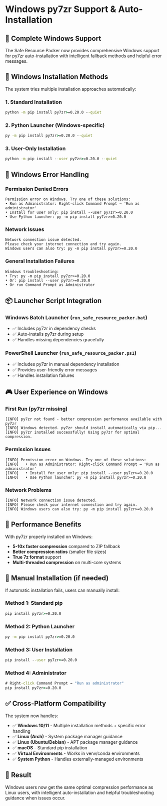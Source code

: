 # Windows py7zr Support & Auto-Installation

## 🎯 **Complete Windows Support**

The Safe Resource Packer now provides comprehensive Windows support for py7zr auto-installation with intelligent fallback methods and helpful error messages.

## 🔧 **Windows Installation Methods**

The system tries multiple installation approaches automatically:

### **1. Standard Installation**
```cmd
python -m pip install py7zr>=0.20.0 --quiet
```

### **2. Python Launcher (Windows-specific)**
```cmd
py -m pip install py7zr>=0.20.0 --quiet
```

### **3. User-Only Installation**
```cmd
python -m pip install --user py7zr>=0.20.0 --quiet
```

## 🚨 **Windows Error Handling**

### **Permission Denied Errors**
```
Permission error on Windows. Try one of these solutions:
• Run as Administrator: Right-click Command Prompt → 'Run as administrator'
• Install for user only: pip install --user py7zr>=0.20.0
• Use Python launcher: py -m pip install py7zr>=0.20.0
```

### **Network Issues**
```
Network connection issue detected.
Please check your internet connection and try again.
Windows users can also try: py -m pip install py7zr>=0.20.0
```

### **General Installation Failures**
```
Windows troubleshooting:
• Try: py -m pip install py7zr>=0.20.0
• Or: pip install --user py7zr>=0.20.0
• Or run Command Prompt as Administrator
```

## 📦 **Launcher Script Integration**

### **Windows Batch Launcher** (`run_safe_resource_packer.bat`)
- ✅ Includes py7zr in dependency checks
- ✅ Auto-installs py7zr during setup
- ✅ Handles missing dependencies gracefully

### **PowerShell Launcher** (`run_safe_resource_packer.ps1`)
- ✅ Includes py7zr in manual dependency installation
- ✅ Provides user-friendly error messages
- ✅ Handles installation failures

## 🎮 **User Experience on Windows**

### **First Run (py7zr missing)**
```
[INFO] py7zr not found - better compression performance available with py7zr
[INFO] Windows detected. py7zr should install automatically via pip...
[INFO] py7zr installed successfully! Using py7zr for optimal compression.
```

### **Permission Issues**
```
[INFO] Permission error on Windows. Try one of these solutions:
[INFO]   • Run as Administrator: Right-click Command Prompt → 'Run as administrator'
[INFO]   • Install for user only: pip install --user py7zr>=0.20.0
[INFO]   • Use Python launcher: py -m pip install py7zr>=0.20.0
```

### **Network Problems**
```
[INFO] Network connection issue detected.
[INFO] Please check your internet connection and try again.
[INFO] Windows users can also try: py -m pip install py7zr>=0.20.0
```

## 🚀 **Performance Benefits**

With py7zr properly installed on Windows:
- **5-10x faster compression** compared to ZIP fallback
- **Better compression ratios** (smaller file sizes)
- **True 7z format** support
- **Multi-threaded compression** on multi-core systems

## 🔧 **Manual Installation (if needed)**

If automatic installation fails, users can manually install:

### **Method 1: Standard pip**
```cmd
pip install py7zr>=0.20.0
```

### **Method 2: Python Launcher**
```cmd
py -m pip install py7zr>=0.20.0
```

### **Method 3: User Installation**
```cmd
pip install --user py7zr>=0.20.0
```

### **Method 4: Administrator**
```cmd
# Right-click Command Prompt → "Run as administrator"
pip install py7zr>=0.20.0
```

## ✅ **Cross-Platform Compatibility**

The system now handles:
- ✅ **Windows 10/11** - Multiple installation methods + specific error handling
- ✅ **Linux (Arch)** - System package manager guidance  
- ✅ **Linux (Ubuntu/Debian)** - APT package manager guidance
- ✅ **macOS** - Standard pip installation
- ✅ **Virtual Environments** - Works in venv/conda environments
- ✅ **System Python** - Handles externally-managed environments

## 🎯 **Result**

Windows users now get the same optimal compression performance as Linux users, with intelligent auto-installation and helpful troubleshooting guidance when issues occur.
